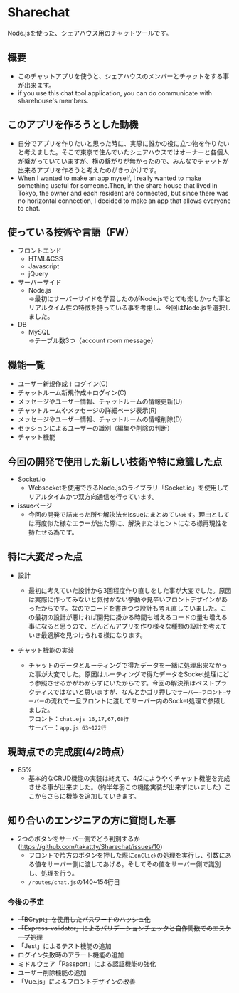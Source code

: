 # Sharechat
Node.jsを使った、シェアハウス用のチャットツールです。


## 概要
- このチャットアプリを使うと、シェアハウスのメンバーとチャットをする事が出来ます。
- if you use this chat tool application, you can do communicate with sharehouse's members.


## このアプリを作ろうとした動機
- 自分でアプリを作りたいと思った時に、実際に誰かの役に立つ物を作りたいと考えました。そこで東京で住んでいたシェアハウスではオーナーと各個人が繋がっていていますが、横の繋がりが無かったので、みんなでチャットが出来るアプリを作ろうと考えたのがきっかけです。
- When I wanted to make an app myself, I really wanted to make something useful for someone.Then, in the share house that lived in Tokyo, the owner and each resident are connected, but since there was no horizontal connection, I decided to make an app that allows everyone to chat.


## 使っている技術や言語（FW）
- フロントエンド
  - HTML&CSS
  - Javascript
  - jQuery
- サーバーサイド
  - Node.js<br>
  →最初にサーバーサイドを学習したのがNode.jsでとても楽しかった事とリアルタイム性の特徴を持っている事を考慮し、今回はNode.jsを選択しました。
- DB
  - MySQL<br>
  →テーブル数3つ（account room message）
  
  
## 機能一覧
- ユーザー新規作成＋ログイン(C)
- チャットルーム新規作成＋ログイン(C)
- メッセージやユーザー情報、チャットルームの情報更新(U)
- チャットルームやメッセージの詳細ページ表示(R)
- メッセージやユーザー情報、チャットルームの情報削除(D)
- セッションによるユーザーの識別（編集や削除の判断）
- チャット機能


## 今回の開発で使用した新しい技術や特に意識した点
- Socket.io
  - Websocketを使用できるNode.jsのライブラリ「Socket.io」を使用してリアルタイムかつ双方向通信を行っています。
- issueページ
  - 今回の開発で詰まった所や解決法をissueにまとめています。理由としては再度似た様なエラーが出た際に、解決またはヒントになる様再現性を持たせる為です。
  
  
## 特に大変だった点
- 設計
  - 最初に考えていた設計から3回程度作り直しをした事が大変でした。原因は実際に作ってみないと気付かない挙動や見辛いフロントデザインがあったからです。なのでコードを書きつつ設計も考え直していました。この最初の設計が悪ければ開発に掛かる時間も増えるコードの量も増える事になると思うので、どんどんアプリを作り様々な種類の設計を考えていき最適解を見つけられる様になります。

- チャット機能の実装
  - チャットのデータとルーティングで得たデータを一緒に処理出来なかった事が大変でした。原因はルーティングで得たデータをSocket処理にどう参照させるかがわからずにいたからです。今回の解決策はベストプラクティスではないと思いますが、なんとかゴリ押しで``サーバー→フロント→サーバー``の流れで一旦フロントに渡してサーバー内のSocket処理で参照しました。<br>
  フロント：``chat.ejs 16,17,67,68行``<br>
  サーバー：``app.js 63~122行``


## 現時点での完成度(4/2時点）
- 85%
  - 基本的なCRUD機能の実装は終えて、4/2にようやくチャット機能を完成させる事が出来ました。（約半年弱この機能実装が出来ずにいました）ここからさらに機能を追加していきます。
  
  
## 知り合いのエンジニアの方に質問した事
- 2つのボタンをサーバー側でどう判別するか(https://github.com/takattty/Sharechat/issues/10)
  - フロントで片方のボタンを押した際に``onClick``の処理を実行し、引数にある値をサーバー側に渡してあげる。そしてその値をサーバー側で識別し、処理を行う。
  - ``/routes/chat.js``の140~154行目
  
### 今後の予定
- ~~「BCrypt」を使用したパスワードのハッシュ化~~
- ~~「Express-validator」によるバリデーションチェックと自作関数でのエスケープ処理~~
- 「Jest」によるテスト機能の追加
-  ログイン失敗時のアラート機能の追加
-  ミドルウェア「Passport」による認証機能の強化
-  ユーザー削除機能の追加
- 「Vue.js」によるフロントデザインの改善
